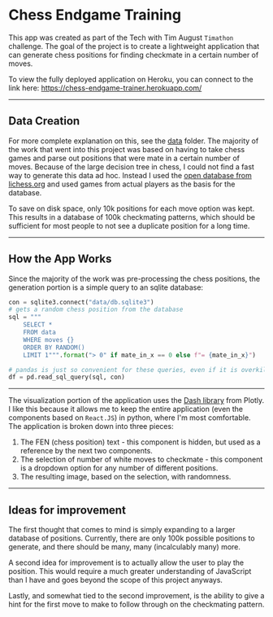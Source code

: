 # Chess Endgame Training

This app was created as part of the Tech with Tim August `Timathon` challenge. The goal of the project is to create a lightweight application that can generate chess positions for finding checkmate in a certain number of moves.

To view the fully deployed application on Heroku, you can connect to the link here: https://chess-endgame-trainer.herokuapp.com/

***
## Data Creation
For more complete explanation on this, see the [data](https://github.com/calebjcourtney/chess-endgame-training/tree/master/data) folder. The majority of the work that went into this project was based on having to take chess games and parse out positions that were mate in a certain number of moves. Because of the large decision tree in chess, I could not find a fast way to generate this data ad hoc. Instead I used the [open database from lichess.org](database.lichess.org) and used games from actual players as the basis for the database.

To save on disk space, only 10k positions for each move option was kept. This results in a database of 100k checkmating patterns, which should be sufficient for most people to not see a duplicate position for a long time.

***
## How the App Works
Since the majority of the work was pre-processing the chess positions, the generation portion is a simple query to an sqlite database:
```python
con = sqlite3.connect("data/db.sqlite3")
# gets a random chess position from the database
sql = """
	SELECT *
	FROM data
	WHERE moves {}
	ORDER BY RANDOM()
	LIMIT 1""".format("> 0" if mate_in_x == 0 else f"= {mate_in_x}")

# pandas is just so convenient for these queries, even if it is overkill
df = pd.read_sql_query(sql, con)
```

***
The visualization portion of the application uses the [Dash library](https://dash.plotly.com/) from Plotly. I like this because it allows me to keep the entire application (even the components based on `React.JS`) in python, where I'm most comfortable. The application is broken down into three pieces:
1. The FEN (chess position) text - this component is hidden, but used as a reference by the next two components.
2. The selection of number of white moves to checkmate - this component is a dropdown option for any number of different positions.
3. The resulting image, based on the selection, with randomness.

***
## Ideas for improvement
The first thought that comes to mind is simply expanding to a larger database of positions. Currently, there are only 100k possible positions to generate, and there should be many, many (incalculably many) more.

A second idea for improvement is to actually allow the user to play the position. This would require a much greater understanding of JavaScript than I have and goes beyond the scope of this project anyways.

Lastly, and somewhat tied to the second improvement, is the ability to give a hint for the first move to make to follow through on the checkmating pattern.
